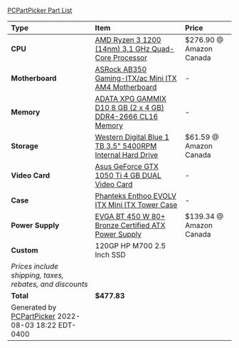 [PCPartPicker Part List](https://ca.pcpartpicker.com/list/Fpdrqm)

Type|Item|Price
:----|:----|:----
**CPU** | [AMD Ryzen 3 1200 (14nm) 3.1 GHz Quad-Core Processor](https://ca.pcpartpicker.com/product/TX4NnQ/amd-ryzen-3-1300x-35ghz-quad-core-processor-yd1200bbaebox) | $276.90 @ Amazon Canada 
**Motherboard** | [ASRock AB350 Gaming-ITX/ac Mini ITX AM4 Motherboard](https://ca.pcpartpicker.com/product/nG98TW/asrock-ab350-gaming-itxac-mini-itx-am4-motherboard-ab350-gaming-itxac) |-
**Memory** | [ADATA XPG GAMMIX D10 8 GB (2 x 4 GB) DDR4-2666 CL16 Memory](https://ca.pcpartpicker.com/product/RHWfrH/adata-xpg-gammix-d10-8gb-2-x-4gb-ddr4-2666-memory-ax4u2666w4g16-dbg) |-
**Storage** | [Western Digital Blue 1 TB 3.5" 5400RPM Internal Hard Drive](https://ca.pcpartpicker.com/product/q3Z2FT/western-digital-internal-hard-drive-wd10ezrz) | $61.59 @ Amazon Canada 
**Video Card** | [Asus GeForce GTX 1050 Ti 4 GB DUAL Video Card](https://ca.pcpartpicker.com/product/MndFf7/asus-geforce-gtx-1050-ti-4gb-dual-video-card-dual-gtx1050ti-4g) |-
**Case** | [Phanteks Enthoo EVOLV ITX Mini ITX Tower Case](https://ca.pcpartpicker.com/product/nTJkcf/phanteks-case-phes215psrd) |-
**Power Supply** | [EVGA BT 450 W 80+ Bronze Certified ATX Power Supply](https://ca.pcpartpicker.com/product/GQX2FT/evga-bt-450w-80-bronze-certified-atx-power-supply-100-bt-0450-k1) | $139.34 @ Amazon Canada 
**Custom**| 120GP HP M700 2.5 Inch SSD|  
 | *Prices include shipping, taxes, rebates, and discounts* |
 | **Total** | **$477.83**
 | Generated by [PCPartPicker](https://pcpartpicker.com) 2022-08-03 18:22 EDT-0400 |
